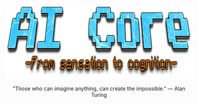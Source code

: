 
<p align="center">
  <img width="600" height="200" src=".img/AI-Core.png">
</p>

<p align="center">
  “Those who can imagine anything, can create the impossible.” 
― Alan Turing
</p>

